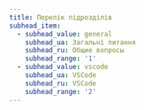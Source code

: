 ```yaml
---
title: Перелік підрозділів
subhead_item:
  - subhead_value: general
    subhead_ua: Загальні питання
    subhead_ru: Общие вопросы
    subhead_range: '1'
  - subhead_value: vscode
    subhead_ua: VSCode
    subhead_ru: VSCode
    subhead_range: '2'
---
```

